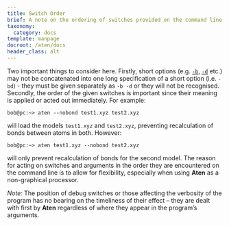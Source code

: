 ```yaml
---
title: Switch Order
brief: A note on the ordering of switches provided on the command line
taxonomy:
  category: docs
template: manpage
docroot: /aten/docs
header_class: alt
---
```


Two important things to consider here. Firstly, short options (e.g. [`-b`](/aten/docs/cli/switches#b), [`-d`](/aten/docs/cli/switches#d) etc.) may not be concatenated into one long specification of a short option (i.e. `-bd`) - they must be given separately as `-b -d` or they will not be recognised. Secondly, the order of the given switches is important since their meaning is applied or acted out immediately. For example:

```
bob@pc:~> aten --nobond test1.xyz test2.xyz
```

will load the models `test1.xyz` and `test2.xyz`, preventing recalculation of bonds between atoms in both. However:

```
bob@pc:~> aten test1.xyz --nobond test2.xyz
```

will only prevent recalculation of bonds for the second model. The reason for acting on switches and arguments in the order they are encountered on the command line is to allow for flexibility, especially when using **Aten** as a non-graphical processor.

_Note:_ The position of debug switches or those affecting the verbosity of the program has no bearing on the timeliness of their effect – they are dealt with first by **Aten** regardless of where they appear in the program’s arguments.


